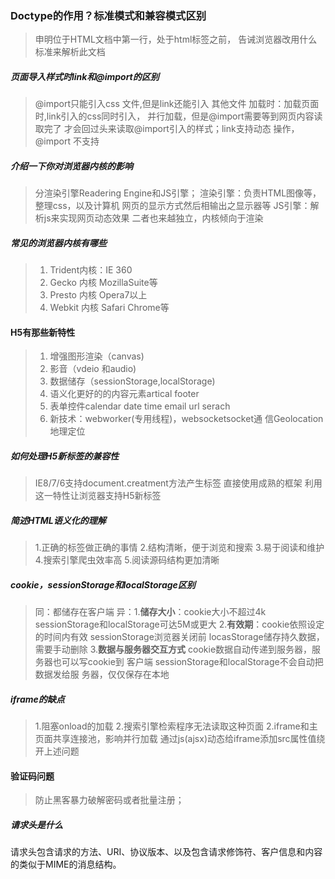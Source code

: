 ### Doctype的作用？标准模式和兼容模式区别
>申明位于HTML文档中第一行，处于html标签之前，
告诫浏览器改用什么标准来解析此文档
##### 页面导入样式时link和@import的区别
>@import只能引入css 文件,但是link还能引入
其他文件
加载时：加载页面时,link引入的css同时引入，
并行加载，但是@import需要等到网页内容读取完了
才会回过头来读取@import引入的样式；link支持动态
操作，@import 不支持
##### 介绍一下你对浏览器内核的影响
>分渲染引擎Readering Engine和JS引擎；
渲染引擎：负责HTML图像等，整理css，以及计算机
网页的显示方式然后相输出之显示器等
JS引擎：解析js来实现网页动态效果
二者也来越独立，内核倾向于渲染

##### 常见的浏览器内核有哪些
>1. Trident内核：IE 360
>2. Gecko 内核 MozillaSuite等
>3. Presto 内核 Opera7以上
>4. Webkit 内核 Safari Chrome等

#### H5有那些新特性
>1. 增强图形渲染（canvas)
>2. 影音（vdeio 和audio)
>3. 数据储存（sessionStorage,localStorage)
>4. 语义化更好的的内容元素artical footer 
>5. 表单控件calendar date time email url serach
>6. 新技术：webworker(专用线程)，websocketsocket通
信Geolocation地理定位

##### 如何处理H5新标签的兼容性
>IE8/7/6支持document.creatment方法产生标签
>直接使用成熟的框架
>利用这一特性让浏览器支持H5新标签

##### 简述HTML语义化的理解
>1.正确的标签做正确的事情
2.结构清晰，便于浏览和搜索
3.易于阅读和维护
4.搜索引擎爬虫效率高
5.阅读源码结构更加清晰
##### cookie，sessionStorage和localStorage区别
>同：都储存在客户端
异：1.**储存大小**：cookie大小不超过4k
sessionStorage和localStorage可达5M或更大
2.**有效期**：cookie依照设定的时间内有效
sessionStorage浏览器关闭前
locasStorage储存持久数据，需要手动删除
3.**数据与服务器交互方式**
cookie数据自动传递到服务器，服务器也可以写cookie到
客户端
sessionStorage和localStorage不会自动把数据发给服
务器，仅仅保存在本地

##### iframe的缺点
>1.阻塞onload的加载
2.搜索引擎检索程序无法读取这种页面
2.iframe和主页面共享连接池，影响并行加载
通过js(ajsx)动态给iframe添加src属性值绕开上述问题

#### 验证码问题
>防止黑客暴力破解密码或者批量注册；

##### 请求头是什么
请求头包含请求的方法、URI、协议版本、以及包含请求修饰符、客户信息和内容的类似于MIME的消息结构。